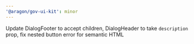```yaml
---
'@aragon/gov-ui-kit': minor
---
```


Update DialogFooter to accept children, DialogHeader to take `description` prop, fix nested button error for semantic HTML
